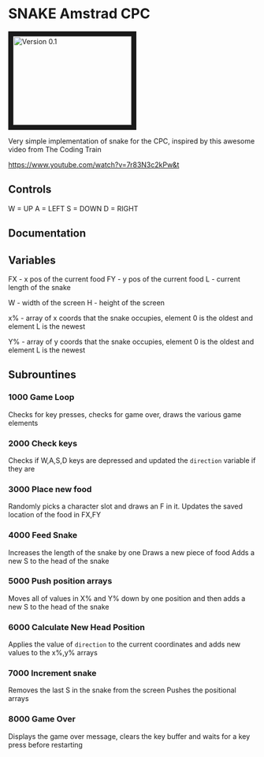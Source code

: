 # SNAKE Amstrad CPC #

<a href="http://www.youtube.com/watch?feature=player_embedded&v=bfBLzvPjAX0
" target="_blank"><img src="http://img.youtube.com/vi/bfBLzvPjAX0/0.jpg" 
alt="Version 0.1" width="240" height="180" border="10" /></a>

Very simple implementation of snake for the CPC, inspired by this awesome video from The Coding Train

https://www.youtube.com/watch?v=7r83N3c2kPw&t

## Controls

W = UP
A = LEFT
S = DOWN
D = RIGHT

## Documentation 

## Variables

FX - x pos of the current food
FY - y pos of the current food
L - current length of the snake

W - width of the screen
H - height of the screen

x% - array of x coords that the snake occupies, element 0 is the oldest and element L is the newest

Y% - array of y coords that the snake occupies, element 0 is the oldest and element L is the newest

## Subrountines 

### 1000 Game Loop
Checks for key presses, checks for game over, draws the various game elements

### 2000 Check keys
Checks if W,A,S,D keys are depressed and updated the `direction` variable if they are

### 3000 Place new food
Randomly picks a character slot and draws an F in it. 
Updates the saved location of the food in FX,FY

### 4000 Feed Snake
Increases the length of the snake by one
Draws a new piece of food
Adds a new S to the head of the snake

### 5000 Push position arrays
Moves all of values in X% and Y% down by one position and then adds a new S to the head of the snake 

### 6000 Calculate New Head Position
Applies the value of `direction` to the current coordinates and adds new values to the x%,y% arrays

### 7000 Increment snake
Removes the last S in the snake from the screen
Pushes the positional arrays

### 8000 Game Over

Displays the game over message, clears the key buffer and waits for a key press before restarting
